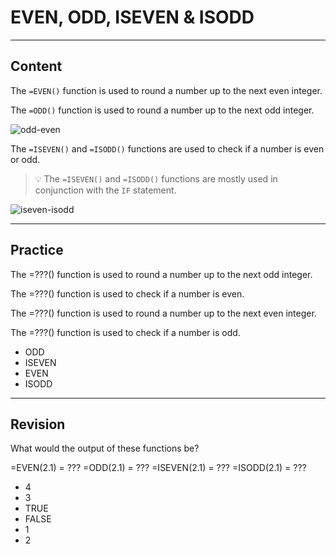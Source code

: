 ﻿---
author: Stefan-Stojanovic
type: normal
category: how-to
links:
  - '[EVEN](https://support.google.com/docs/answer/3093409){documentation}'
  - '[ODD](https://support.google.com/docs/answer/3093499){documentation}'
  - '[ISEVEN](https://support.google.com/docs/answer/3093419){documentation}'
  - '[ISODD](https://support.google.com/docs/answer/3093491){documentation}'
practiceQuestion:
  formats:
    - fill-in-the-gap
    - type-in-the-gap
  context: standalone
revisionQuestion:
  formats:
    - fill-in-the-gap
    - type-in-the-gap
  context: standalone
---

# EVEN, ODD, ISEVEN & ISODD


---

## Content

The `=EVEN()` function is used to round a number up to the next even integer.

The `=ODD()` function is used to round a number up to the next odd integer.

![odd-even](https://img.enkipro.com/6fb412059ff7faa8f283439a89ec4318.png)

The `=ISEVEN()` and `=ISODD()` functions are used to check if a number is even or odd.

> 💡 The `=ISEVEN()` and `=ISODD()` functions are mostly used in conjunction with the `IF` statement.

![iseven-isodd](https://img.enkipro.com/8ab24101db93d90cc142bdf9232475f0.png)


---

## Practice

The =???() function is used to round a number up to the next odd integer.

The =???() function is used to check if a number is even.

The =???() function is used to round a number up to the next even integer.

The =???() function is used to check if a number is odd.

- ODD
- ISEVEN
- EVEN
- ISODD


---

## Revision

What would the output of these functions be?

=EVEN(2.1)   = ???
=ODD(2.1)    = ???
=ISEVEN(2.1) = ???
=ISODD(2.1)  = ???

- 4
- 3
- TRUE
- FALSE
- 1
- 2
